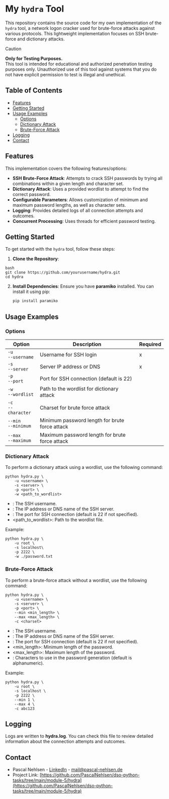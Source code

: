 # My `hydra` Tool

This repository contains the source code for my own implementation of the `hydra` tool, a network logon cracker used for brute-force attacks against various protocols. This lightweight implementation focuses on SSH brute-force and dictionary attacks.

> [!CAUTION]  
> **Only for Testing Purposes.**  
> This tool is intended for educational and authorized penetration testing purposes only. Unauthorized use of this tool against systems that you do not have explicit permission to test is illegal and unethical.

## Table of Contents

- [Features](#features)
- [Getting Started](#getting-started)
- [Usage Examples](#usage-examples)
  - [Options](#options)
  - [Dictionary Attack](#dictionary-attack)
  - [Brute-Force Attack](#brute-force-attack)
- [Logging](#logging)
- [Contact](#contact)

## Features

This implementation covers the following features/options:

- **SSH Brute-Force Attack**: Attempts to crack SSH passwords by trying all combinations within a given length and character set.
- **Dictionary Attack**: Uses a provided wordlist to attempt to find the correct password.
- **Configurable Parameters**: Allows customization of minimum and maximum password lengths, as well as character sets.
- **Logging**: Provides detailed logs of all connection attempts and outcomes.
- **Concurrent Processing**: Uses threads for efficient password testing.

## Getting Started

To get started with the `hydra` tool, follow these steps:

1. **Clone the Repository**:

```shell
bash
git clone https://github.com/yourusername/hydra.git
cd hydra
```

2. **Install Dependencies**:
   Ensure you have **paramiko** installed. You can install it using pip:
   ```bash
   pip install paramiko
   ```

## Usage Examples

### Options

| Option                   | Description                                    | Required |
| ------------------------ | ---------------------------------------------- | -------- |
| `-u` <br> `--username`   | Username for SSH login                         | x        |
| `-s` <br> `--server`     | Server IP address or DNS                       | x        |
| `-p` <br> `--port`       | Port for SSH connection (default is 22)        |          |
| `-w` <br> `--wordlist`   | Path to the wordlist for dictionary attack     |          |
| `-c` <br> `--character`  | Charset for brute force attack                 |          |
| `--min` <br> `--minimum` | Minimum password length for brute force attack |          |
| `--max` <br> `--maximum` | Maximum password length for brute force attack |          |

### Dictionary Attack

To perform a dictionary attack using a wordlist, use the following command:

```shell
python hydra.py \
    -u <username> \
    -s <server> \
    -p <port> \
    -w <path_to_wordlist>
```

- <username>: The SSH username.
- <server>: The IP address or DNS name of the SSH server.
- <port>: The port for SSH connection (default is 22 if not specified).
- <path_to_wordlist>: Path to the wordlist file.

Example:

```shell
python hydra.py \
    -u root \
    -s localhost\
    -p 2222 \
    -w ./password.txt
```

### Brute-Force Attack

To perform a brute-force attack without a wordlist, use the following command:

```shell
python hydra.py \
    -u <username> \
    -s <server> \
    -p <port> \
    --min <min_length> \
    --max <max_length> \
    -c <charset>
```

- <username>: The SSH username.
- <server>: The IP address or DNS name of the SSH server.
- <port>: The port for SSH connection (default is 22 if not specified).
- <min_length>: Minimum length of the password.
- <max_length>: Maximum length of the password.
- <charset>: Characters to use in the password generation (default is alphanumeric).

Example:

```shell
python hydra.py \
    -u root \
    -s localhost \
    -p 2222 \
    --min 1 \
    --max 4 \
    -c abc123
```

## Logging

Logs are written to **hydra.log**. You can check this file to review detailed information about the connection attempts and outcomes.

## Contact

- Pascal Nehlsen - [LinkedIn](https://www.linkedin.com/in/pascal-nehlsen) - [mail@pascal-nehlsen.de](mailto:mail@pascal-nehlsen.de)
- Project Link: [https://github.com/PascalNehlsen/dso-python-tasks/tree/main/module-5/hydra](https://github.com/PascalNehlsen/dso-python-tasks/tree/main/module-5/hydra)
